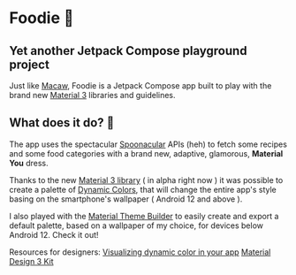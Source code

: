 # Foodie 🍔

## Yet another Jetpack Compose playground project 

Just like [Macaw](https://github.com/davidmarinangeli/Macaw), Foodie is a Jetpack Compose app built to play with the brand new [Material 3](https://m3.material.io/) libraries and guidelines.

## What does it do? 🤔

The app uses the spectacular [Spoonacular](https://spoonacular.com/food-api) APIs (heh) to fetch some recipes and some food categories with a brand new, adaptive, glamorous, **Material You** dress.

Thanks to the new [Material 3 library](https://developer.android.com/reference/kotlin/androidx/compose/material3/package-summary) ( in alpha right now ) it was possible to create a palette of [Dynamic Colors](https://m3.material.io/styles/color/dynamic-color/overview), that will change the entire app's style basing on the smartphone's wallpaper ( Android 12 and above ).

I also played with the [Material Theme Builder](https://material-foundation.github.io/material-theme-builder/#/dynamic) to easily create and export a default palette, based on a wallpaper of my choice, for devices below Android 12. Check it out! 

Resources for designers: 
[Visualizing dynamic color in your app](https://codelabs.developers.google.com/visualize-dynamic-color#0)
[Material Design 3 Kit](https://www.figma.com/community/file/1035203688168086460)
